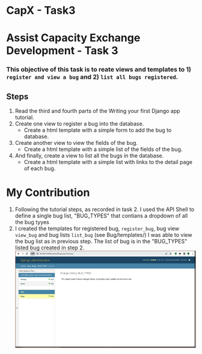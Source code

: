 # CapX - Task3
# Assist Capacity Exchange Development - Task 3

### This objective of this task is to reate views and templates to 1) `register and view a bug` and 2) `list all bugs registered`.

## Steps
1. Read the third and fourth parts of the Writing your first Django app tutorial.
2. Create one view to register a bug into the database.
   * Create a html template with a simple form to add the bug to database.
3. Create another view to view the fields of the bug.
   * Create a html template with a simple list of the fields of the bug.
4. And finally, create a view to list all the bugs in the database.
   * Create a html template with a simple list with links to the detail page of each bug.

# My Contribution
1. Following the tutorial steps, as recorded in task 2. I used the API Shell to define a single bug list, "BUG_TYPES" that contians a dropdown of all the bug tyyes
2. I created the templates for registered bug, `register_bug`, bug view `view_bug` and bug lists `list_bug` (see Bug/templates/)
I was able to view the bug list as in previous step. The list of bug is in the "BUG_TYPES" listed bug created in step 2. 
![Image](https://github.com/PaulaGweke/Outreachy_Contributions/blob/main/T347253/django_task3.png) 
